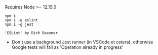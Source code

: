 Requires Node >= 12.19.0

```
npm i 
npm i -g eslint
npm i -g jest
```
```
'ESLint' by Dirk Baeumer
```

* Don't use a background Jest runner (in VSCode et cetera), otherwise Google tests will fail as 'Operation already in progress'

